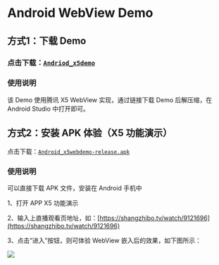 # Android WebView Demo

## 方式1：下载 Demo

### 点击下载：[`Andriod_x5demo`](https://doc.shangzhibo.tv/DEMO/Andriod_x5demo.rar)

### 使用说明

该 Demo 使用腾讯 X5 WebView 实现，通过链接下载 Demo 后解压缩，在 Android Studio 中打开即可。

## 方式2：安装 APK 体验（X5 功能演示）

点击下载：[`Android_x5webdemo-release.apk`](http://shangzhibo-img.b0.upaiyun.com/DEMO/Android_x5webdemo-release.apk)

### 使用说明

可以直接下载 APK 文件，安装在 Android 手机中

1、打开 APP X5 功能演示

2、输入上直播观看页地址，如：[https://shangzhibo.tv/watch/9121696](https://shangzhibo.tv/watch/9121696)

3、点击“进入”按钮，则可体验 WebView 嵌入后的效果，如下图所示：

![](../.gitbook/assets/androidx5webview-1.png)

